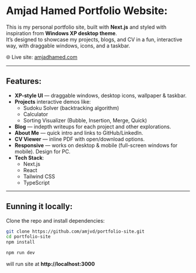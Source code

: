 # Amjad Hamed Portfolio Website:

This is my personal portfolio site, built with **Next.js** and styled with inspiration from **Windows XP desktop theme**.  
It’s designed to showcase my projects, blogs, and CV in a fun, interactive way, with draggable windows, icons, and a taskbar.

🌐 Live site: [amjadhamed.com](https://amjadhamed.com)

---

## Features:
- **XP-style UI** — draggable windows, desktop icons, wallpaper & taskbar.
- **Projects**  interactive demos like:
  - Sudoku Solver (backtracking algorithm)
  - Calculator
  - Sorting Visualizer (Bubble, Insertion, Merge, Quick)
- **Blog** — indepth writeups for each project and other explorations.
- **About Me** — quick intro and links to GitHub/LinkedIn.
- **CV Viewer** — inline PDF with open/download options.
- **Responsive** — works on desktop & mobile (full-screen windows for mobile). Design for PC.
- **Tech Stack**:
  - Next.js
  - React
  - Tailwind CSS
  - TypeScript

---

## Eunning it locally:

Clone the repo and install dependencies:

```bash
git clone https://github.com/amjvd/portfolio-site.git
cd portfolio-site
npm install

npm run dev
```
will run site at **http://localhost:3000**
